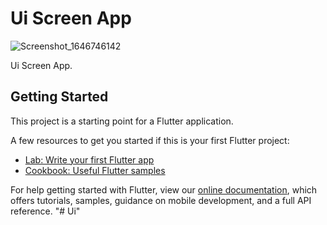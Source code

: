 # Ui Screen App

![Screenshot_1646746142](https://user-images.githubusercontent.com/69244248/157533969-010df911-cc1a-49ed-b628-29886273ebf2.png)

Ui Screen App.

## Getting Started

This project is a starting point for a Flutter application.

A few resources to get you started if this is your first Flutter project:

- [Lab: Write your first Flutter app](https://flutter.dev/docs/get-started/codelab)
- [Cookbook: Useful Flutter samples](https://flutter.dev/docs/cookbook)

For help getting started with Flutter, view our
[online documentation](https://flutter.dev/docs), which offers tutorials,
samples, guidance on mobile development, and a full API reference.
"# Ui" 
